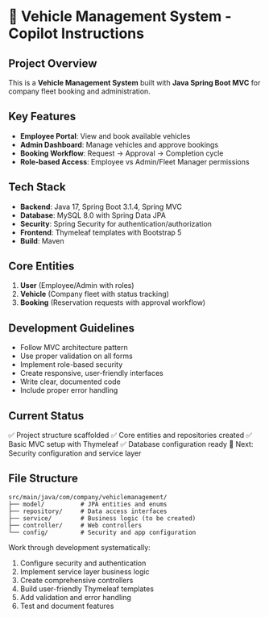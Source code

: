 # 🚗 Vehicle Management System - Copilot Instructions

## Project Overview

This is a **Vehicle Management System** built with **Java Spring Boot MVC** for company fleet booking and administration.

## Key Features

- **Employee Portal**: View and book available vehicles
- **Admin Dashboard**: Manage vehicles and approve bookings
- **Booking Workflow**: Request → Approval → Completion cycle
- **Role-based Access**: Employee vs Admin/Fleet Manager permissions

## Tech Stack

- **Backend**: Java 17, Spring Boot 3.1.4, Spring MVC
- **Database**: MySQL 8.0 with Spring Data JPA
- **Security**: Spring Security for authentication/authorization
- **Frontend**: Thymeleaf templates with Bootstrap 5
- **Build**: Maven

## Core Entities

1. **User** (Employee/Admin with roles)
2. **Vehicle** (Company fleet with status tracking)
3. **Booking** (Reservation requests with approval workflow)

## Development Guidelines

- Follow MVC architecture pattern
- Use proper validation on all forms
- Implement role-based security
- Create responsive, user-friendly interfaces
- Write clear, documented code
- Include proper error handling

## Current Status

✅ Project structure scaffolded
✅ Core entities and repositories created
✅ Basic MVC setup with Thymeleaf
✅ Database configuration ready
🔄 Next: Security configuration and service layer

## File Structure

```
src/main/java/com/company/vehiclemanagement/
├── model/          # JPA entities and enums
├── repository/     # Data access interfaces
├── service/        # Business logic (to be created)
├── controller/     # Web controllers
└── config/         # Security and app configuration
```

Work through development systematically:

1. Configure security and authentication
2. Implement service layer business logic
3. Create comprehensive controllers
4. Build user-friendly Thymeleaf templates
5. Add validation and error handling
6. Test and document features
